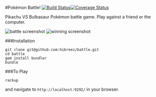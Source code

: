 #Pokémon Battle! [![Build Status](https://travis-ci.org/hibreez/battle.svg?branch=master)](https://travis-ci.org/hibreez/battle)[![Coverage Status](https://coveralls.io/repos/hibreez/battle/badge.svg?branch=master&service=github)](https://coveralls.io/github/hibreez/battle?branch=master)

Pikachu VS Bulbasaur Pokémon battle game. Play against a friend or the computer.

![battle screenshot](https://raw.github.com/hibreez/battle/master/public/images/battle.png)
![winning screenshot](https://raw.github.com/hibreez/battle/master/public/images/win.png)

###Installation
```
git clone git@github.com:hibreez/battle.git
cd battle
gem install bundler  
bundle
```

###To Play
```
rackup
```
and navigate to `http://localhost:9292/` in your browser.
